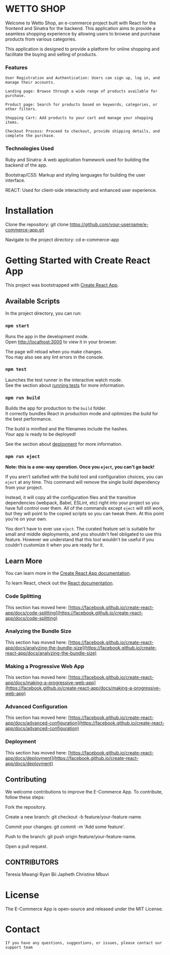    #          WETTO SHOP


Welcome to Wetto Shop, an e-commerce project built with React for the frontend and Sinatra for the backend. This application aims to provide a seamless shopping experience by allowing users to browse and purchase products from various categories.

This application is designed to provide a platform for online shopping and facilitate the buying and selling of products.


### Features

    User Registration and Authentication: Users can sign up, log in, and manage their accounts.

    Landing page: Browse through a wide range of products available for purchase.

    Product page: Search for products based on keywords, categories, or other filters.

    Shopping Cart: Add products to your cart and manage your shopping items.

    Checkout Process: Proceed to checkout, provide shipping details, and complete the purchase.

   
### Technologies Used

   Ruby and Sinatra: A web application framework used for building the backend of the app.

   Bootstrap/CSS: Markup and styling languages for building the user interface.

   REACT: Used for client-side interactivity and enhanced user experience.


# Installation

   Clone the repository: git clone https://github.com/your-username/e-commerce-app.git

   Navigate to the project directory: cd e-commerce-app


# Getting Started with Create React App

This project was bootstrapped with [Create React App](https://github.com/facebook/create-react-app).

## Available Scripts

In the project directory, you can run:

### `npm start`

Runs the app in the development mode.\
Open [http://localhost:3000](http://localhost:3000) to view it in your browser.

The page will reload when you make changes.\
You may also see any lint errors in the console.

### `npm test`

Launches the test runner in the interactive watch mode.\
See the section about [running tests](https://facebook.github.io/create-react-app/docs/running-tests) for more information.

### `npm run build`

Builds the app for production to the `build` folder.\
It correctly bundles React in production mode and optimizes the build for the best performance.

The build is minified and the filenames include the hashes.\
Your app is ready to be deployed!

See the section about [deployment](https://facebook.github.io/create-react-app/docs/deployment) for more information.

### `npm run eject`

**Note: this is a one-way operation. Once you `eject`, you can't go back!**

If you aren't satisfied with the build tool and configuration choices, you can `eject` at any time. This command will remove the single build dependency from your project.

Instead, it will copy all the configuration files and the transitive dependencies (webpack, Babel, ESLint, etc) right into your project so you have full control over them. All of the commands except `eject` will still work, but they will point to the copied scripts so you can tweak them. At this point you're on your own.

You don't have to ever use `eject`. The curated feature set is suitable for small and middle deployments, and you shouldn't feel obligated to use this feature. However we understand that this tool wouldn't be useful if you couldn't customize it when you are ready for it.

## Learn More

You can learn more in the [Create React App documentation](https://facebook.github.io/create-react-app/docs/getting-started).

To learn React, check out the [React documentation](https://reactjs.org/).

### Code Splitting

This section has moved here: [https://facebook.github.io/create-react-app/docs/code-splitting](https://facebook.github.io/create-react-app/docs/code-splitting)

### Analyzing the Bundle Size

This section has moved here: [https://facebook.github.io/create-react-app/docs/analyzing-the-bundle-size](https://facebook.github.io/create-react-app/docs/analyzing-the-bundle-size)

### Making a Progressive Web App

This section has moved here: [https://facebook.github.io/create-react-app/docs/making-a-progressive-web-app](https://facebook.github.io/create-react-app/docs/making-a-progressive-web-app)

### Advanced Configuration

This section has moved here: [https://facebook.github.io/create-react-app/docs/advanced-configuration](https://facebook.github.io/create-react-app/docs/advanced-configuration)

### Deployment

This section has moved here: [https://facebook.github.io/create-react-app/docs/deployment](https://facebook.github.io/create-react-app/docs/deployment)


## Contributing
We welcome contributions to improve the E-Commerce App. To contribute, follow these steps:

   Fork the repository.

   Create a new branch: git checkout -b feature/your-feature-name.

   Commit your changes: git commit -m 'Add some feature'.

   Push to the branch: git push origin feature/your-feature-name.

   Open a pull request.

## CONTRIBUTORS
   Teresia Mwangi
   Ryan Bii
   Japheth 
   Christine Mbuvi

# License

   The E-Commerce App is open-source and released under the MIT License.

# Contact

    If you have any questions, suggestions, or issues, please contact our support team

      
      